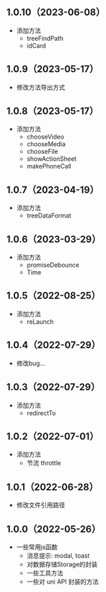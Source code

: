 ## 1.0.10（2023-06-08）
- 添加方法
	- treeFindPath
	- idCard
## 1.0.9（2023-05-17）
- 修改方法导出方式
## 1.0.8（2023-05-17）
- 添加方法
	- chooseVideo
	- chooseMedia
	- chooseFile
	- showActionSheet
	- makePhoneCall
## 1.0.7（2023-04-19）
- 添加方法
	- treeDataFormat
## 1.0.6（2023-03-29）
- 添加方法
	- promiseDebounce
	- Time
## 1.0.5（2022-08-25）
- 添加方法
	- reLaunch
## 1.0.4（2022-07-29）
- 修改bug...
## 1.0.3（2022-07-29）
- 添加方法
	- redirectTo
## 1.0.2（2022-07-01）
- 添加方法
	- 节流 throttle
## 1.0.1（2022-06-28）
- 修改文件引用路径

## 1.0.0（2022-05-26）
- 一些常用js函数
	- 消息提示: modal, toast
	- 对数据存储Storage的封装
	- 一些工具方法
	- 一些对 uni API 封装的方法
